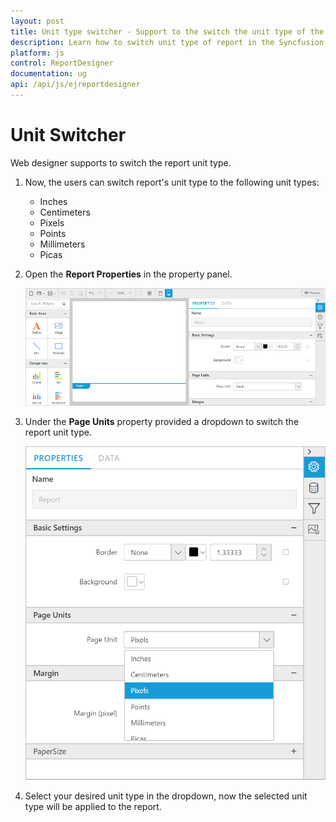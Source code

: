 ```yaml
---
layout: post
title: Unit type switcher - Support to the switch the unit type of the report.
description: Learn how to switch unit type of report in the Syncfusion Web Report Designer
platform: js
control: ReportDesigner
documentation: ug
api: /api/js/ejreportdesigner
---
```


# Unit Switcher

Web designer supports to switch the report unit type.

1. Now, the users can switch report's unit type to the following unit types:

    * Inches
    * Centimeters
    * Pixels
    * Points
    * Millimeters
    * Picas

2. Open the **Report Properties** in the property panel.

    ![](unitswitcher-images/unitswitcher_img1.png)

3. Under the **Page Units** property provided a dropdown to switch the report unit type.

    ![](unitswitcher-images/unitswitcher_img2.png)

4. Select your desired unit type in the dropdown, now the selected unit type will be applied to the report.
